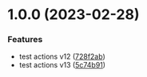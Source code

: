 # 1.0.0 (2023-02-28)


### Features

* test actions v12 ([728f2ab](https://github.com/MarcoAguirre/api_nodejs/commit/728f2ab7901e6d49abf2dc4126c440295b9d230b))
* test actions v13 ([5c74b91](https://github.com/MarcoAguirre/api_nodejs/commit/5c74b9150efa185a4f5478d6d74ca666b349e424))
